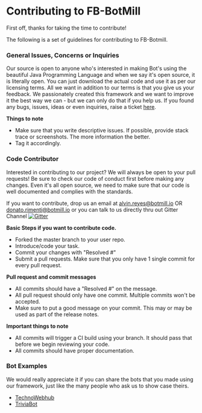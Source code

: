 # Contributing to FB-BotMill

First off, thanks for taking the time to contribute!

The following is a set of guidelines for contributing to FB-Botmill.

**<h3>General Issues, Concerns or Inquiries</h3>** Our source is open to anyone who's interested in
making Bot's using the beautiful Java Programming Language and when we say it's open source, it is
literally open. You can just download the actual code and use it as per our licensing terms. All we
want in addition to our terms is that you give us your feedback. We passionately created this
framework and we want to improve it the best way we can - but we can only do that if you help us. If
you found any bugs, issues, ideas or even inquiries, raise a ticket
[here](https://github.com/BotMill/fb-botmill/issues).

**Things to note**

- Make sure that you write descriptive issues. If possible, provide stack trace or screenshots. The
  more information the better.
- Tag it accordingly.

**<h3>Code Contributor</h3>** Interested in contributing to our project? We will always be open to
your pull requests! Be sure to check our code of conduct first before making any changes. Even it's
all open source, we need to make sure that our code is well documented and complies with the
standards.

If you want to contribute, drop us an email at alvin.reyes@botmill.io OR donato.rimenti@botmill.io
or you can talk to us directly thru out Gitter Channel
[![Gitter](https://badges.gitter.im/BotMill/fb-botmill.svg)](https://gitter.im/BotMill/fb-botmill?utm_source=badge&utm_medium=badge&utm_campaign=pr-badge)

**Basic Steps if you want to contribute code.**

- Forked the master branch to your user repo.
- Introduce/code your task.
- Commit your changes with "Resolved #<issueno>"
- Submit a pull requests. Make sure that you only have 1 single commit for every pull request.

**Pull request and commit messages**

- All commits should have a "Resolved #<issueno>" on the message.
- All pull request should only have one commit. Multiple commits won't be accepted.
- Make sure to put a good message on your commit. This may or may be used as part of the release
  notes.

**Important things to note**

- All commits will trigger a CI build using your branch. It should pass that before we begin
  reviewing your code.
- All commits should have proper documentation.

**<h3>Bot Examples</h3>** We would really appreciate it if you can share the bots that you made
using our framework, just like the many people who ask us to show case theirs.

- [TechnoWebhub](https://technowebhub.com/fb_thub.html)
- [TriviaBot](https://technowebhub.com/trivia_bot.html)
